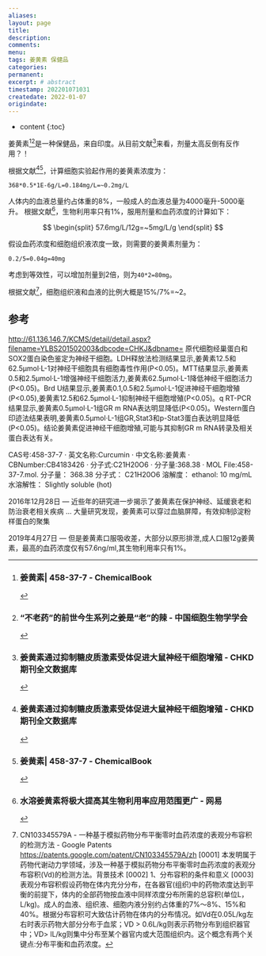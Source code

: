 ```yaml
---
aliases:
layout: page
title: 
description:
comments:
menu:
tags: 姜黄素 保健品
categories:
permanent: 
excerpt: # abstract
timestamp: 202201071031
createdate: 2022-01-07
origindate: 
---
```


* content
 {:toc}

姜黄素[^2][^4]是一种保健品，来自印度。从目前文献[^1]来看，剂量太高反倒有反作用？！

根据文献[^1][^2]，计算细胞实验起作用的姜黄素浓度为：

```
368*0.5*1E-6g/L=0.184mg/L=~0.2mg/L
```

人体内的血液总量约占体重的8%，一般成人的血液总量为4000毫升-5000毫升。
根据文献[^3]，生物利用率只有1%，服用剂量和血药浓度的计算如下：

$$
\begin{split}
57.6mg/L/12g=~5mg/L/g 
\end{split}
$$

假设血药浓度和细胞组织液浓度一致，则需要的姜黄素剂量为：

```
0.2/5=0.04g=40mg
```

考虑到等效性，可以增加剂量到2倍，则为`40*2=80mg`。

根据文献[^血药浓度计算专利]，细胞组织液和血液的比例大概是15%/7%=~2。

## 参考
[^1]: ### 姜黄素通过抑制糖皮质激素受体促进大鼠神经干细胞增殖 - CHKD期刊全文数据库 
http://61.136.146.7/KCMS/detail/detail.aspx?filename=YLBS201502003&dbcode=CHKJ&dbname=
原代细胞经巢蛋白和SOX2蛋白染色鉴定为神经干细胞。LDH释放法检测结果显示,姜黄素12.5和62.5μmol·L-1对神经干细胞具有细胞毒性作用(P<0.05)。MTT结果显示,姜黄素0.5和2.5μmol·L-1增强神经干细胞活力,姜黄素62.5μmol·L-1降低神经干细胞活力(P<0.05)。Brd U结果显示,姜黄素0.1,0.5和2.5μmol·L-1促进神经干细胞增殖(P<0.05),姜黄素12.5和62.5μmol·L-1抑制神经干细胞增殖(P<0.05)。q RT-PCR结果显示,姜黄素0.5μmol·L-1组GR m RNA表达明显降低(P<0.05)。Western蛋白印迹法结果表明,姜黄素0.5μmol·L-1组GR,Stat3和p-Stat3蛋白表达明显降低(P<0.05)。结论姜黄素促进神经干细胞增殖,可能与其抑制GR m RNA转录及相关蛋白表达有关。

[^2]: ### 姜黄素\| 458-37-7 - ChemicalBook 
CAS号:458-37-7 · 英文名称:Curcumin · 中文名称:姜黄素 · CBNumber:CB4183426 · 分子式:C21H20O6 · 分子量:368.38 · MOL File:458-37-7.mol.
分子量： 368.38
分子式： C21H20O6
溶解度： ethanol: 10 mg/mL
水溶解性： Slightly soluble (hot)

[^4]: ### “不老药”的前世今生系列之姜是“老”的辣 - 中国细胞生物学学会
2016年12月28日 — 近些年的研究进一步揭示了姜黄素在保护神经、延缓衰老和防治衰老相关疾病 ... 大量研究发现，姜黄素可以穿过血脑屏障，有效抑制β淀粉样蛋白的聚集

[^3]: ### 水溶姜黄素将极大提高其生物利用率应用范围更广 - 网易
2019年4月27日 — 但是姜黄素口服吸收差，大部分以原形排泄,成人口服12g姜黄素，最高的血药浓度仅有57.6ng/ml,其生物利用率只有1%。


[^血药浓度计算专利]: CN103345579A - 一种基于模拟药物分布平衡零时血药浓度的表观分布容积的检测方法 - Google Patents
https://patents.google.com/patent/CN103345579A/zh
[0001] 本发明属于药物代谢动力学领域，涉及一种基于模拟药物分布平衡零时血药浓度的表观分布容积(Vd)的检测方法。背景技术
[0002] 1、分布容积的条件和意义
[0003] 表观分布容积假设药物在体内充分分布，在各器官(组织)中的药物浓度达到平衡的前提下，体内的全部药物按血液中同样浓度分布所需的总容积(单位L，L/kg)。成人的血液、组织液、细胞内液分别约占体重的7%〜8%、15%和40%。根据分布容积可大致估计药物在体内的分布情况。如Vd在0.05L/kg左右时表示药物大部分分布于血浆；VD > 0.6L/kg则表示药物分布到组织器官中；VD> lL/kg则集中分布至某个器官内或大范围组织内。这个概念有两个关键点:分布平衡和血药浓度。